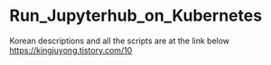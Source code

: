 # Run_Jupyterhub_on_Kubernetes

Korean descriptions and all the scripts are at the link below<br>
https://kingjuyong.tistory.com/10
